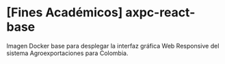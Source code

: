 # \[Fines Académicos\] axpc-react-base
Imagen Docker base para desplegar la interfaz gráfica Web Responsive del sistema Agroexportaciones para Colombia.
